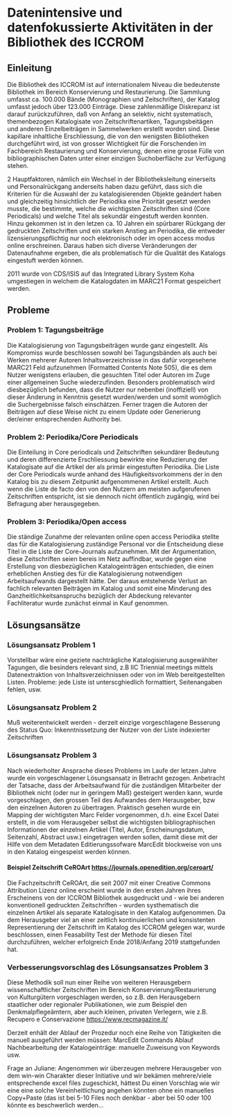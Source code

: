 # Datenintensive und datenfokussierte Aktivitäten in der Bibliothek des ICCROM

## Einleitung

Die Bibliothek des ICCROM ist auf internationalem Niveau die bedeutenste Bibliothek im Bereich Konservierung und Restaurierung. Die Sammlung umfasst ca. 100.000 Bände (Monographien und Zeitschriften), der Katalog umfasst jedoch über 123.000 Einträge. Diese zahlenmäßige Diskrepanz ist darauf zurückzuführen, daß von Anfang an selektiv, nicht systematisch, themenbezogen Katalogisate von Zeitschriftenartiken, Tagungsbeitägen und anderen Einzelbeiträgen in Sammelwerken erstellt worden sind.
Diese kapillare inhaltliche Erschliessung, die von den wenigsten Bibliotheken durchgeführt wird, ist von grosser Wichtigkeit für die Forschenden im Fachbereich Restaurierung und Konservierung, denen eine grosse Fülle von bibliographischen Daten unter einer einzigen Suchoberfläche zur Verfügung stehen.

2 Hauptfaktoren, nämlich ein Wechsel in der Bibliotheksleitung einerseits und Personalrückgang anderseits haben dazu geführt, dass sich die Kriterien für die Auswahl der zu katalogisierenden Objekte geändert haben und gleichzeitig hinsichtlich der Periodika eine Priorität gesetzt werden musste, die bestimmte, welche die wichtigsten Zeitschriften sind (Core Periodicals) und welche Titel als sekundär eingestuft werden konnten. Hinzu gekommen ist in den letzen ca. 10 Jahren ein spürbarer Rückgang der gedruckten Zeitschriften und ein starken Anstieg an Periodika, die entweder lizensierungspflichtig nur noch elektronisch oder im open access modus online erschreinen. Daraus haben sich diverse Veränderungen der Datenaufnahme ergeben, die als problematisch für die Qualität des Katalogs eingestuft werden können.

2011 wurde von CDS/ISIS auf das Integrated Library System Koha umgestiegen in welchem die Katalogdaten im MARC21 Format gespeichert werden.

## Probleme
### Problem 1: Tagungsbeiträge
Die Katalogisierung von Tagungsbeiträgen wurde ganz eingestellt. Als Kompromiss wurde beschlossen sowohl bei Tagungsbänden als auch bei Werken mehrerer Autoren Inhaltsverzeichnisse in das dafür vorgesehene MARC21 Feld aufzunehmen (Formatted Contents Note 505), die es dem Nutzer wenigstens erlauben, die gesuchten Titel oder Autoren im Zuge einer allgemeinen Suche wiederzufinden. 
Besonders problematisch wird diesbezüglich befunden, dass die Nutzer nur nebenbei (inoffiziell) von dieser Änderung in Kenntnis gesetzt wurden/werden und somit womöglich die Suchergebnisse falsch einschätzen. Ferner tragen die Autoren der Beiträgen auf diese Weise nicht zu einem Update oder Generierung der/einer entsprechenden Authority bei.

### Problem 2: Periodika/Core Periodicals
Die Einteilung in Core periodicals und Zeitschriften sekundärer Bedeutung und deren differenzierte Erschliessung bewirkte eine Reduzierung der Katalogisate auf die Artikel der als primär eingestuften Periodika. Die Liste der Core Periodicals wurde anhand des Häufigkeitsvorkommens der in den Katalog bis zu diesem Zeitpunkt aufgenommenen Artikel erstellt. Auch wenn die Liste de facto den von den Nutzern am meisten aufgerufenen Zeitschriften entspricht, ist sie dennoch nicht öffentlich zugängig, wird bei Befragung aber herausgegeben.

### Problem 3: Periodika/Open access
Die ständige Zunahme der relevanten online open access Periodika stellte das für die Katalogisierung zuständige Personal vor die Entscheidung diese Titel in die Liste der Core-Journals aufzunehmen. Mit der Argumentation, diese Zeitschriften seien bereis im Netz auffindbar, wurde gegen eine Erstellung von diesbezüglichen Katalogeinträgen entschieden, die einen erheblichen Anstieg des für die Katalogisierung notwendigen Arbeitsaufwands dargestellt hätte. Der daraus entstehende Verlust an fachlich relevanten Beiträgen im Katalog und somit eine Minderung des Ganzheitlichkeitsanspruchs bezüglich der Abdeckung relevanter Fachliteratur wurde zunächst einmal in Kauf genommen. 

## Lösungsansätze
### Lösungsansatz Problem 1
Vorstellbar wäre eine geziete nachträgliche Katalogisierung ausgewählter Tagungen, die besinders relevant sind, z.B IIC Triennial meetings mittels Datenextraktion von Inhaltsverzeichnissen oder von im Web bereitgestellten Listen. Probleme: jede Liste ist unterscghiedlich formattiert, Seitenangaben fehlen, usw.

### Lösungsansatz Problem 2
Muß weiterentwickelt werden - derzeit einzige vorgeschlagene Besserung des Status Quo: Inkenntnissetzung der Nutzer von der Liste indexierter Zeitschriften

### Lösungsansatz Problem 3
Nach wiederholter Ansprache dieses Problems im Laufe der letzen Jahre wurde ein vorgeschlagener Lösungsansatz in Betracht gezogen. Anbetracht der Tatsache, dass der Arbeitsaufwand für die zuständigen Mitarbeiter der Bibliothek nicht (oder nur in geringem Maß) gesteigert werden kann, wurde vorgeschlagen, den grossen Teil des Aufwandes dem Herausgeber, bzw den einzelnen Autoren zu übertragen. Praktisch gesehen wurde ein Mapping der wichtigsten Marc Felder vorgenommen, d.h. eine Excel Datei erstellt, in die vom Herausgeber selbst die wichtigsten bibliographischen Informationen der einzelnen Artikel (Titel, Autor, Erscheinungsdatum, Seitenzahl, Abstract usw.) eingetragen werden sollen, damit diese mit der Hilfe von dem Metadaten Editierungssofware MarcEdit blockweise von uns in den Katalog eingespeist werden können.

#### Beispiel Zeitschrift CeROArt https://journals.openedition.org/ceroart/
Die Fachzeitschrift CeROArt, die seit 2007 mit einer Creative Commons Attribution Lizenz online erscheint wurde in den ersten Jahren ihres Erscheinens von der ICCROM Bibliothek ausgedruckt und - wie bei anderen konventionell gedruckten Zeitschriften - wurden systhematisch die einzelnen Artikel als separate Katalogisate in den Katalog aufgenommen. Da dem Herausgeber viel an einer zeitlich kontinuierlichen und konsistenten Representierung der Zeitschrift im Katalog des ICCROM gelegen war, wurde beschlossen, einen Feasability Test der Methode für diesen Titel durchzuführen, welcher erfolgreich Ende 2018/Anfang 2019 stattgefunden hat.

### Verbesserungsvorschlag des Lösungsansatzes Problem 3
Diese Methodik soll nun einer Reihe von weiteren Herausgebern wissenschaftlicher Zeitschriften im Bereich Konservierung/Restaurierung von Kulturgütern vorgeschlagen werden, so z.B. den Herausgebern staatlicher oder regionaler Publikationen, wie zum Beispiel den Denkmalpflegeämtern, aber auch kleinen, privaten Verlegern, wie z.B. Recupero e Conservazione https://www.recmagazine.it/ 

Derzeit enhält der Ablauf der Prozedur noch eine Reihe von Tätigkeiten die manuell ausgeführt werden müssen:
MarcEdit Commands Ablauf
Nachbearbeitung der Katalogeinträge: manuelle Zuweisung von Keywords usw.

Frage an Juliane: Angenommen wir überzeugen mehrere Herausgeber von dem win-win Charakter dieser Initiative und wir bekämen mehrere/viele entsprechende excel files zugeschickt, hättest Du einen Vorschlag wie wir eine eine solche Vereinheitlichung angehen könnten ohne ein manuelles Copy+Paste (das ist bei 5-10 Files noch denkbar - aber bei 50 oder 100 könnte es beschwerlich werden...





